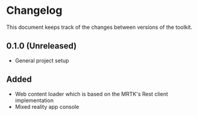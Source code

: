 # Changelog

This document keeps track of the changes between versions of the toolkit.

## 0.1.0 (Unreleased)

- General project setup

## Added

- Web content loader which is based on the MRTK's Rest client implementation
- Mixed reality app console